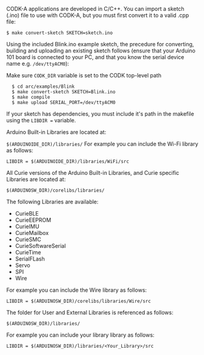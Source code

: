 CODK-A applications are developed in C/C++. You can import a sketch (.ino)
file to use with CODK-A, but you must first convert it to a valid .cpp
file:

`$ make convert-sketch SKETCH=sketch.ino`

Using the included Blink.ino example sketch, the precedure for converting,
building and uploading an existing sketch follows (ensure that your
Arduino 101 board is connected to your PC, and that you know the serial
device name e.g. `/dev/ttyACM0`):

Make sure `CODK_DIR` variable is set to the CODK top-level path
```
  $ cd arc/examples/Blink
  $ make convert-sketch SKETCH=Blink.ino
  $ make compile
  $ make upload SERIAL_PORT=/dev/ttyACM0
```

If your sketch has dependencies, you must include it's path
in the makefile using the `LIBDIR =` variable.

Arduino Built-in Libraries are located at:

`$(ARDUINOIDE_DIR)/libraries/`
For example you can include the Wi-Fi library as follows:

`LIBDIR = $(ARDUINOIDE_DIR)/libraries/WiFi/src `

All Curie versions of the Arduino Built-in Libraries, and Curie specific 
Libraries are located at:

`$(ARDUINOSW_DIR)/corelibs/libraries/ `

The following Libraries are available:

+ CurieBLE
+ CurieEEPROM
+ CurieIMU
+ CurieMailbox
+ CurieSMC
+ CurieSoftwareSerial
+ CurieTime
+ SerialFLash
+ Servo
+ SPI
+ Wire

For example you can include the Wire library as follows:

`LIBDIR = $(ARDUINOSW_DIR)/corelibs/libraries/Wire/src `
	
The folder for User and External Libraries is referenced as follows:

`$(ARDUINOSW_DIR)/libraries/ `

For example you can include your library library as follows:

`LIBDIR = $(ARDUINOSW_DIR)/libraries/<Your_Library>/src `
